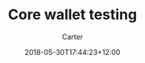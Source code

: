 ---
layout: guides
title: 'Core wallet testing'
author: Carter
date: '2018-05-30T17:44:23+12:00'
weight: 2
guide_parent: 'testing'
github_file: 'content/guides/testing/article2.md'
summary: 'Test new features in the most stable pre-release build, and give feedback to help ensure it the software is stable and working as it should. If you found any problems, make a GitHub issue or contact project owner, and try to describe the problem as detailed as possible.'
---